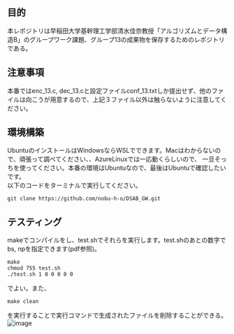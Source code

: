 ## 目的
本レポジトリは早稲田大学基幹理工学部清水佳奈教授「アルゴリズムとデータ構造B」のグループワーク課題、グループ13の成果物を保存するためのレポジトリである。  

## 注意事項
本番ではenc_13.c, dec_13.cと設定ファイルconf_13.txtしか提出せず、他のファイルは向こうが用意するので、上記３ファイル以外は触らないように注意してください。
## 環境構築
UbuntuのインストールはWindowsならWSLでできます。Macはわからないので、頑張って調べてください、、AzureLinuxでは一応動くらしいので、
一旦そっちを使ってください。本番の環境はUbuntuなので、最後はUbuntuで確認したいです。  
以下のコードをターミナルで実行してください。
```shell
git clone https://github.com/nobu-h-o/DSAB_GW.git
```

## テスティング
makeでコンパイルをし、test.shでそれらを実行します。test.shのあとの数字でbs, npを指定できます(pdf参照)。
```shell
make
chmod 755 test.sh
./test.sh 1 0 0 0 0 0
```
でよい。また、
```shell
make clean
```
を実行することで実行コマンドで生成されたファイルを削除することができる。
![image](https://github.com/user-attachments/assets/f985d436-4ae4-4207-850a-55391def1978)
